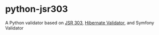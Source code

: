 # python-jsr303
A Python validator based on [JSR 303](https://beanvalidation.org/1.0/spec/), [Hibernate Validator](http://hibernate.org/validator/), and Symfony Validator
